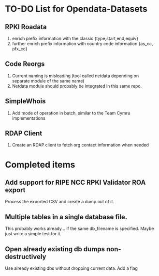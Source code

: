# TO-DO List for Opendata-Datasets

## RPKI Roadata
1. enrich prefix information with the classic {type,start,end,equiv}
2. further enrich prefix information with country code information {as_cc, pfx_cc}

## Code Reorgs
1. Current naming is misleading (tool called netdata depending on separate module of the same name)
2. Netdata module should probably be integrated in this same repo.

## SimpleWhois
1. Add mode of operation in batch, similar to the Team Cymru implementations

## RDAP Client
1. Create an RDAP client to fetch org contact information when needed

# Completed items

## Add support for RIPE NCC RPKI Validator ROA export
Process the exported CSV and create a dump out of it.

## Multiple tables in a single database file.
This probably works already... if the same db_filename is specified. Maybe just write a simple test for it.

## Open already existing db dumps non-destructively
Use already existing dbs without dropping current data. Add a flag
